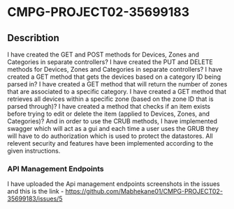 # CMPG-PROJECT02-35699183

## Describtion
I have created the GET and POST methods for Devices, Zones and Categories in separate controllers?
I have created the PUT and DELETE methods for Devices, Zones and Categories in separate controllers?
I have created a GET method that gets the devices based on a category ID being parsed in?
I have created a GET method that will return the number of zones that are associated to a specific category.
I have created a GET method that retrieves all devices within a specific zone (based on the zone ID that is parsed through)?
I have created a method that checks if an item exists before trying to edit or delete the item (applied to Devices, Zones, and Categories)?
And in order to use the CRUB methods, I have implemented swagger which will act as a gui and each time a user uses the GRUB they will have to do authorization which is used to protect the datastores.
All relevent security and features have  been implemented according to the given instructions.

### API Management Endpoints

I have uploaded the Api management endpoints screenshots in the issues and this is the link - https://github.com/Mabhekane01/CMPG-PROJECT02-35699183/issues/5
